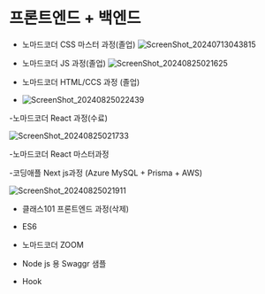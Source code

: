 # 프론트엔드 + 백엔드

- 노마드코더 CSS 마스터 과정(졸업)
  ![ScreenShot_20240713043815](https://github.com/user-attachments/assets/04c1f638-c824-47ab-8640-1dc7cde3c0e8)

- 노마드코더 JS 과정(졸업)
  ![ScreenShot_20240825021625](https://github.com/user-attachments/assets/3bb2e669-e7b8-44d5-9a4f-c777d5baa7e6)

- 노마드코더 HTML/CCS 과정 (졸업)
  
- ![ScreenShot_20240825022439](https://github.com/user-attachments/assets/9a3ef9d3-0f07-4594-8b06-65a2e7149eb8)


-노마드코더 React 과정(수료)

![ScreenShot_20240825021733](https://github.com/user-attachments/assets/f7116a1f-9de1-49a6-88de-bc41abf05c24)

-노마드코더 React 마스터과정

-코딩애플 Next js과정 (Azure MySQL + Prisma + AWS)

![ScreenShot_20240825021911](https://github.com/user-attachments/assets/eb1f5649-de98-4bce-95cb-e6528b58d5af)

- 클래스101 프론트엔드 과정(삭제)

- ES6

- 노마드코더 ZOOM

- Node js 용 Swaggr 샘플

- Hook
